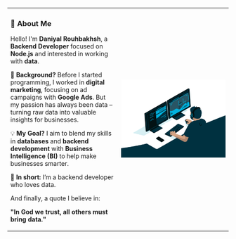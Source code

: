 <table style="border: none; width: 100%;">
  <tr>
    <td style="vertical-align: top; width: 50%;">

### 👋 About Me

Hello! I'm **Daniyal Rouhbakhsh**, a **Backend Developer** focused on **Node.js** and interested in working with **data**.

💼 **Background?** Before I started programming, I worked in **digital marketing**, focusing on ad campaigns with **Google Ads**. But my passion has always been data – turning raw data into valuable insights for businesses.

💡 **My Goal?** I aim to blend my skills in **databases** and **backend development** with **Business Intelligence (BI)** to help make businesses smarter.

🌟 **In short:** I’m a backend developer who loves data.

And finally, a quote I believe in:

**"In God we trust, all others must bring data."**

</td>
    <td style="width: 50%;">
      <img src="212749447-bfb7e725-6987-49d9-ae85-2015e3e7cc41.gif" alt="Your Animation" width="500"/>
    </td>
  </tr>
</table>
